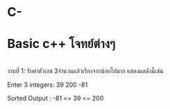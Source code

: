 # C-
# Basic c++ โจทย์ต่างๆ
<br>
งานที่ 1: รับค่าตัวเลข 3จำนวนแล้วเรียงจากน้อยไปมาก แสดงผลดังนี้เช่น
<br> 
<p>Enter 3 integers: 39 200 -81
<br>
<p>Sorted Output : -81 <= 39 <= 200
